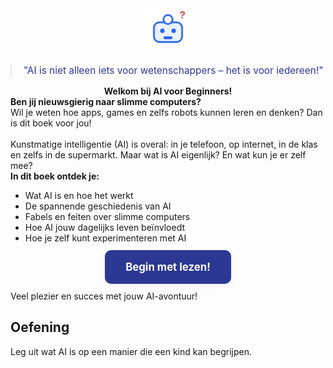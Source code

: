 <div class="matrix-cell intro" style="text-align:center;">
  <img src="/static/images/robot_vraagteken.svg" alt="Vrolijke robot" width="72" style="margin-bottom:0.5em;"/>
  <blockquote style="font-size:1.1em; color:#2b3894; margin:0.5em 0 1em 0;">
    "AI is niet alleen iets voor wetenschappers – het is voor iedereen!"
  </blockquote>
  <strong>Welkom bij AI voor Beginners!</strong>
</div>

<div class="matrix-cell">
  <strong>Ben jij nieuwsgierig naar slimme computers?</strong><br>
  Wil je weten hoe apps, games en zelfs robots kunnen leren en denken? Dan is dit boek voor jou!<br><br>
  Kunstmatige intelligentie (AI) is overal: in je telefoon, op internet, in de klas en zelfs in de supermarkt. Maar wat is AI eigenlijk? En wat kun je er zelf mee?
</div>

<div class="matrix-cell info">
  <strong>In dit boek ontdek je:</strong>
  <ul>
    <li>Wat AI is en hoe het werkt</li>
    <li>De spannende geschiedenis van AI</li>
    <li>Fabels en feiten over slimme computers</li>
    <li>Hoe AI jouw dagelijks leven beïnvloedt</li>
    <li>Hoe je zelf kunt experimenteren met AI</li>
  </ul>
  <div style="text-align:center; margin-top:2em;">
    <a href="/02_inleiding" style="background:#2b3894; color:white; padding:1em 2em; border-radius:10px; text-decoration:none; font-size:1.2em; font-weight:bold; box-shadow:0 2px 8px rgba(43,56,148,0.08);">Begin met lezen!</a>
  </div>
</div>

<div style="margin-top:2em;">
  Veel plezier en succes met jouw AI-avontuur!
</div>

## Oefening

<div class="ai-voorbeeld">Leg uit wat AI is op een manier die een kind kan begrijpen.</div>

